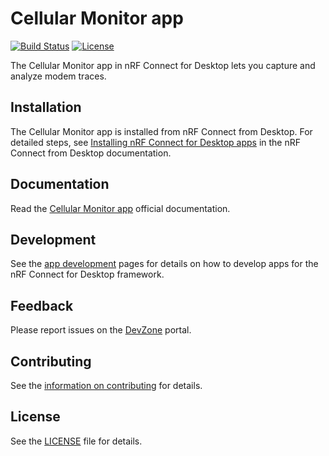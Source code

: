 # Cellular Monitor app

[![Build Status](https://dev.azure.com/NordicSemiconductor/Wayland/_apis/build/status/pc-nrfconnect-cellularmonitor?branchName=main)](https://dev.azure.com/NordicSemiconductor/Wayland/_build/latest?definitionId=153&branchName=main)
[![License](https://img.shields.io/badge/license-Modified%20BSD%20License-blue.svg)](LICENSE)

The Cellular Monitor app in nRF Connect for Desktop lets you capture and analyze
modem traces.

## Installation

The Cellular Monitor app is installed from nRF Connect from Desktop. For
detailed steps, see
[Installing nRF Connect for Desktop apps](https://docs.nordicsemi.com/bundle/nrf-connect-desktop/page/installing_apps.html)
in the nRF Connect from Desktop documentation.

## Documentation

Read the
[Cellular Monitor app](https://docs.nordicsemi.com/bundle/nrf-connect-cellularmonitor/page/index.html)
official documentation.

## Development

See the
[app development](https://nordicsemiconductor.github.io/pc-nrfconnect-docs/)
pages for details on how to develop apps for the nRF Connect for Desktop
framework.

## Feedback

Please report issues on the [DevZone](https://devzone.nordicsemi.com) portal.

## Contributing

See the
[information on contributing](https://nordicsemiconductor.github.io/pc-nrfconnect-docs/contributing)
for details.

## License

See the [LICENSE](LICENSE) file for details.
